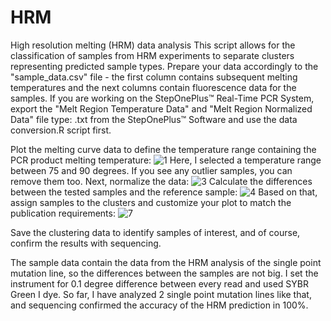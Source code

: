 # HRM
High resolution melting (HRM) data analysis
This script allows for the classification of samples from HRM experiments to separate clusters representing predicted sample types. Prepare your data accordingly to the "sample_data.csv" file - the first column contains subsequent melting temperatures and the next columns contain fluorescence data for the samples. If you are working on the StepOnePlus™ Real-Time PCR System, export the "Melt Region Temperature Data" and "Melt Region Normalized Data" file type: .txt from the StepOnePlus™ Software and use the data conversion.R script first.

Plot the melting curve data to define the temperature range containing the PCR product melting temperature:
![1](https://user-images.githubusercontent.com/125211875/219647498-60423d89-9d47-4f33-89d8-a5d4aa0dfb2f.jpg)
Here, I selected a temperature range between 75 and 90 degrees. If you see any outlier samples, you can remove them too. 
Next, normalize the data:
![3](https://user-images.githubusercontent.com/125211875/219648028-ec7a7663-2067-4df8-a369-3260ce3b5387.jpg)
Calculate the differences between the tested samples and the reference sample:
![4](https://user-images.githubusercontent.com/125211875/219648256-a781b19f-a66d-45c4-9e7e-2153005d7ac8.jpg)
Based on that, assign samples to the clusters and customize your plot to match the publication requirements:
![7](https://user-images.githubusercontent.com/125211875/219651509-c6cec10b-4699-4be3-806b-1ff1d890463b.jpg)

Save the clustering data to identify samples of interest, and of course, confirm the results with sequencing.

The sample data contain the data from the HRM analysis of the single point mutation line, so the differences between the samples are not big. I set the instrument for 0.1 degree difference between every read and used SYBR Green I dye. So far, I have analyzed 2 single point mutation lines like that, and sequencing confirmed the accuracy of the HRM prediction in 100%.
